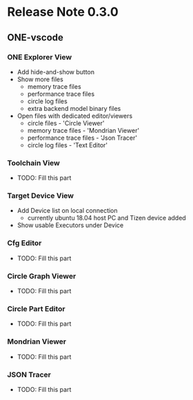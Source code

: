 # Release Note 0.3.0

## ONE-vscode

### ONE Explorer View

- Add hide-and-show button
- Show more files
  - memory trace files
  - performance trace files
  - circle log files
  - extra backend model binary files
- Open files with dedicated editor/viewers
  - circle files - 'Circle Viewer'
  - memory trace files - 'Mondrian Viewer'
  - performance trace files - 'Json Tracer'
  - circle log files - 'Text Editor'

### Toolchain View

- TODO: Fill this part

### Target Device View

- Add Device list on local connection
    - currently ubuntu 18.04 host PC and Tizen device added 
- Show usable Executors under Device

### Cfg Editor

- TODO: Fill this part

### Circle Graph Viewer

- TODO: Fill this part

### Circle Part Editor

- TODO: Fill this part

### Mondrian Viewer

- TODO: Fill this part

### JSON Tracer

- TODO: Fill this part
